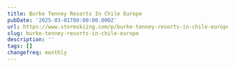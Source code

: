 ```yaml
---
title: Burke Tenney Resorts In Chile Europe
pubDate: '2025-03-01T00:00:00.000Z'
url: https://www.stormskiing.com/p/burke-tenney-resorts-in-chile-europe
slug: burke-tenney-resorts-in-chile-europe
description: ''
tags: []
changefreq: monthly
---
```


<!-- Add post content below -->
